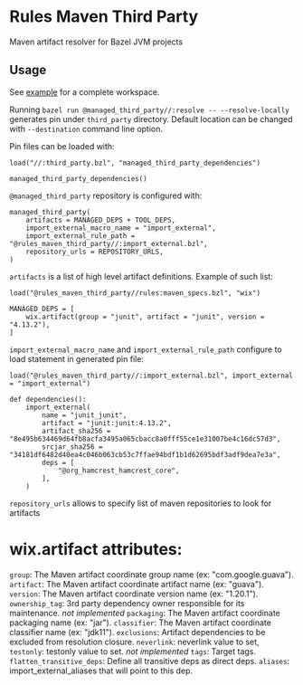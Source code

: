 # Rules Maven Third Party

Maven artifact resolver for Bazel JVM projects

## Usage 
See [example](examples/) for a complete workspace.

Running `bazel run @managed_third_party//:resolve -- --resolve-locally` generates pin 
under `third_party` directory. Default location can be changed with `--destination` command line option.

Pin files can be loaded with:
```starlark
load("//:third_party.bzl", "managed_third_party_dependencies")

managed_third_party_dependencies()
```

`@managed_third_party` repository is configured with:
```starlark
managed_third_party(
    artifacts = MANAGED_DEPS + TOOL_DEPS,
    import_external_macro_name = "import_external",
    import_external_rule_path = "@rules_maven_third_party//:import_external.bzl",
    repository_urls = REPOSITORY_URLS,
)
```

`artifacts` is a list of high level artifact definitions. Example of such list:
```starlark
load("@rules_maven_third_party//rules:maven_specs.bzl", "wix")

MANAGED_DEPS = [
    wix.artifact(group = "junit", artifact = "junit", version = "4.13.2"),
]
```
`import_external_macro_name` and `import_external_rule_path` configure to load statement in generated pin file: 
```starlark
load("@rules_maven_third_party//:import_external.bzl", import_external = "import_external")

def dependencies():
    import_external(
        name = "junit_junit",
        artifact = "junit:junit:4.13.2",
        artifact_sha256 = "8e495b634469d64fb8acfa3495a065cbacc8a0fff55ce1e31007be4c16dc57d3",
        srcjar_sha256 = "34181df6482d40ea4c046b063cb53c7ffae94bdf1b1d62695bdf3adf9dea7e3a",
        deps = [
            "@org_hamcrest_hamcrest_core",
        ],
    )
```
`repository_urls` allows to specify list of maven repositories to look for artifacts

# wix.artifact attributes:
`group`: The Maven artifact coordinate group name (ex: "com.google.guava").
`artifact`: The Maven artifact coordinate artifact name (ex: "guava").
`version`: The Maven artifact coordinate version name (ex: "1.20.1").
`ownership_tag`: 3rd party dependency owner responsible for its maintenance. *not implemented*
`packaging`: The Maven artifact coordinate packaging name (ex: "jar").
`classifier`: The Maven artifact coordinate classifier name (ex: "jdk11").
`exclusions`: Artifact dependencies to be excluded from resolution closure.
`neverlink`: neverlink value to set,
`testonly`: testonly value to set. *not implemented*
`tags`: Target tags.
`flatten_transitive_deps`: Define all transitive deps as direct deps.
`aliases`: import_external_aliases that will point to this dep.

